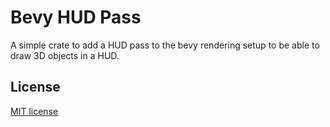 # Bevy HUD Pass

A simple crate to add a HUD pass to the bevy rendering setup to be able to draw 3D objects in a HUD.

## License

[MIT license](LICENSE)